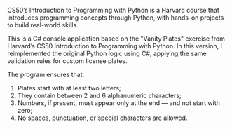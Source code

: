 CS50’s Introduction to Programming with Python is a Harvard course that introduces programming concepts through Python, with hands-on projects to build real-world skills.

This is a C# console application based on the "Vanity Plates" exercise from Harvard’s CS50 Introduction to Programming with Python.
In this version, I reimplemented the original Python logic using C#, applying the same validation rules for custom license plates.

The program ensures that:
1. Plates start with at least two letters;
2. They contain between 2 and 6 alphanumeric characters;
3. Numbers, if present, must appear only at the end — and not start with zero;
4. No spaces, punctuation, or special characters are allowed.

